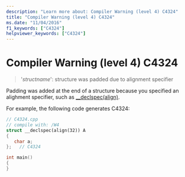 ```yaml
---
description: "Learn more about: Compiler Warning (level 4) C4324"
title: "Compiler Warning (level 4) C4324"
ms.date: "11/04/2016"
f1_keywords: ["C4324"]
helpviewer_keywords: ["C4324"]
---
```

# Compiler Warning (level 4) C4324

> '*structname*': structure was padded due to alignment specifier

Padding was added at the end of a structure because you specified an alighment specifier, such as [__declspec(align)](../../cpp/align-cpp.md).

For example, the following code generates C4324:

```cpp
// C4324.cpp
// compile with: /W4
struct __declspec(align(32)) A
{
   char a;
};   // C4324

int main()
{
}
```
